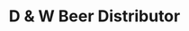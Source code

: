 ---
title: "D & W Beer Distributor"
url: /philadelphia/d-und-w-beer-distributor/
shop: Spirituosen
---